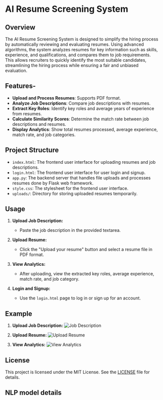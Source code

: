 # AI Resume Screening System

## Overview

The AI Resume Screening System is designed to simplify the hiring process by automatically reviewing and evaluating resumes. Using advanced algorithms, the system analyzes resumes for key information such as skills, experience, and qualifications, and compares them to job requirements. This allows recruiters to quickly identify the most suitable candidates, streamlining the hiring process while ensuring a fair and unbiased evaluation.

## Features-

- **Upload and Process Resumes**: Supports PDF format.
- **Analyze Job Descriptions**: Compare job descriptions with resumes.
- **Extract Key Roles**: Identify key roles and average years of experience from resumes.
- **Calculate Similarity Scores**: Determine the match rate between job descriptions and resumes.
- **Display Analytics**: Show total resumes processed, average experience, match rate, and job categories.

## Project Structure

- `index.html`: The frontend user interface for uploading resumes and job descriptions.
- `login.html`: The frontend user interface for user login and signup.
- `app.py`: The backend server that handles file uploads and processes resumes done by Flask web framework.
- `style.css`: The stylesheet for the frontend user interface.
- `uploads/`: Directory for storing uploaded resumes temporarily.

## Usage

1. **Upload Job Description:**

   - Paste the job description in the provided textarea.

2. **Upload Resume:**

   - Click the "Upload your resume" button and select a resume file in PDF format.

3. **View Analytics:**

   - After uploading, view the extracted key roles, average experience, match rate, and job category.

4. **Login and Signup:**
   - Use the `login.html` page to log in or sign up for an account.

## Example

1. **Upload Job Description:**
   ![Job Description](screenshots/job_description.png)

2. **Upload Resume:**
   ![Upload Resume](screenshots/upload_resume.png)

3. **View Analytics:**
   ![View Analytics](screenshots/view_analytics.png)

## License

This project is licensed under the MIT License. See the [LICENSE](LICENSE) file for details.

## NLP model details
